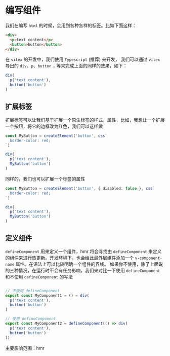 # 编写组件

我们在编写 `html` 的时候，会用到各种各样的标签。比如下面这样：

```html
<div>
  <p>text content</p>
  <button>button</button>
</div>
```

在 `vilex` 的开发中，我们使用 `Typescript` (推荐) 来开发， 我们可以通过 `vilex` 导出的 `div`、`p`、`button` .. 等来完成上面的同样的效果，如下：

```typescript
div(
  p('text content'),
  button('button')
)
```

## 扩展标签

扩展标签可以让我们基于扩展一个原生标签的样式，属性，比如，我想让一个扩展一个按钮，将它的边框改为红色，我们可以这样做

```typescript
const MyButton = createElement('button', css`
  border-color: red;
`)

div(
  p('text content'),
  MyButton('button')
)
```

同样的，我们也可以扩展一个标签的属性

```typescript
const MyButton = createElement('button', { disabled: false }, css`
  border-color: red;
`)

div(
  p('text content'),
  MyButton('button')
)

```

## 定义组件

`defineComponent` 用来定义一个组件，hmr 将会寻找由 `defineComponent` 来定义的组件来进行热更新。开发环境下，也会给此最外层组件添加一个 `v-component-name` 属性。在语法上可以比较明确一个组件的界线。 如果你不使用，除了上面说的三种情况，在运行时不会有任务影响，我们来对比一下使用 `defineComponent` 和不使用 `defineComponent` 的写法

```typescript

// 不使用 defineComponent
export const MyComponent1 = () = div(
  p('text content'),
  button('button')
)

// 使用 defineComponent
export const MyComponent2 = defineComponent(() => div(
  p('text content'),
  button('button')
))

```

主要影响范围：hmr
